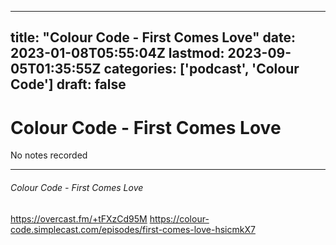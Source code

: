 
---
title: "Colour Code - First Comes Love"
date: 2023-01-08T05:55:04Z
lastmod: 2023-09-05T01:35:55Z
categories: ['podcast', 'Colour Code']
draft: false
---


# Colour Code - First Comes Love

No notes recorded

- - -
###### Colour Code - First Comes Love

https://overcast.fm/+tFXzCd95M
https://colour-code.simplecast.com/episodes/first-comes-love-hsicmkX7

<!-- #public #podcast #Colour Code# -->

<!-- {BearID:47A2563C-7282-4F55-ADCB-4530DE474209-28016-00002D980252BEF5} -->
